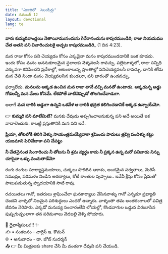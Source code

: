 ```yaml
---
title: "ఎడారిలో  సెలయేర్లు"
date: నవంబర్ 12
layout: devotional
lang: te
---
```


**వారు కుమ్మరివాండ్లయి నెతాయీమునందును గెదేరానందును కాపురముండిరి; రాజు నియమము చేత అతని పని విచారించుటకై అచ్చట కాపురముండిరి**_ (1 దిన 4:23).

మన రాజు కోసం పని చెయ్యడం కోసం ఎక్కడైనా మనం కాపురముండడానికి జంక కూడదు. ఇందు కోసం మనం అననుకూలమైన స్థలాలకు వెళ్ళవలసి రావచ్చు. పల్లెటూళ్ళలో, రాజు సన్నిధి ఎక్కువగా కనిపించని ప్రదేశాల్లో, ఆటంకాలున్న ప్రాంతాల్లో పనిచెయ్యవలసి రావచ్చు. దానికి తోడు మన చేతి నిండా మనం చెయ్యవలసిన కుండలూ, పని భారంతో ఉండవచ్చు.

ఫర్వాలేదు. **మనలను అక్కడ ఉంచిన మన రాజు తానే వచ్చి మనతో ఉంటాడు. అక్కడున్న అడ్డు గోడలన్నీ మన మేలు కోసమే. లేకపోతే వాటినెప్పుడో తొలగించేవాడుగా.**

 అలాగే **మన దారికి అడ్డుగా ఉన్నవి ఒకవేళ ఆ దారికి భద్రత కలిగించడానికే అక్కడ ఉన్నాయేమో.**

👉 **కుమ్మరి పని మాటేమిటి?** మనకు దేవుడు అప్పగించాలనుకున్న పని అదే అయితే ఇక వాదాలెందుకు. కాబట్టి ప్రస్తుతానికి మన పని ఇదే.

**ప్రియా, తోటలోకి తిరిగి వెళ్ళు సాయంత్రమయ్యేదాకా శ్రమించు పాదులు త్రవ్వి పందిళ్ళు కట్టు యజమాని పిలిచేదాకా పని చేపట్టు**

**నీ చేతనైనంత సింగారించు నీ తోటను నీ శ్రమ వ్యర్థం కాదు నీ ప్రక్కన ఉన్న మరో పనివాడు నిన్ను చూసైనా ఒళ్ళు వంచుతాడేమో**

రంగు రంగుల సూర్యాస్తమయాలు, చుక్కలు పొదిగిన ఆకాశం, అందమైన పర్వతాలు, మెరిసే సముద్రం, పరిమళం నిండిన అరణ్యాలు, కోటి కాంతుల పుష్పాలు.. ఇవేవీ క్రీస్తు కోసం ప్రేమతో పాటుపడుతున్న హృదయానికి సాటి రావు.

రచయితలు గానో, ఇతరులు శ్లాఘించేలా ఘనకార్యాలు చేసినవాళ్ళు గానో ఎన్నడూ ప్రఖ్యాతి చెందని వాళ్ళలో నిజమైన పరిశుద్ధులు ఎందరో ఉన్నారు. వాళ్ళంతా తమ అంతరంగాలలో పవిత్ర జీవనం నెరిపారు. ఎక్కడో మనుష్య సంచారంలేని లోయల్లో, కొండవాగుల ఒడ్డున విరబూసిన పుష్పగుచ్ఛంలాగా తన పరిమళాలు వెదజల్లి వెళ్ళి పోయారు.

<div class="blessing">🙏 <span class="bless-text">దైవాశ్శీసులు!!!</span> ✨</div>

<div class="credit">✍️ <span class="credit-text">▪ సంకలనం - చార్లెస్ ఇ. కౌమన్</span></div>
<div class="credit">🌐 <span class="credit-text">▪ అనువాదం - డా. జోబ్ సుదర్శన్</span></div>


<div class="share">📤 👉 <span class="share-text">మీ మిత్రులకు share చేసి మీ వంతుగా దేవుని పని చేయండి.</span></div>

